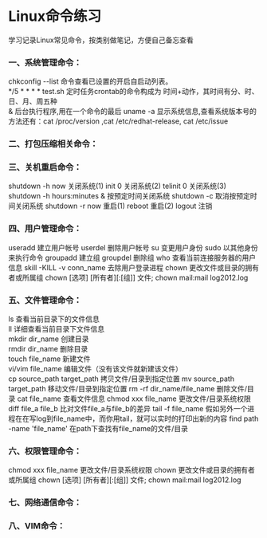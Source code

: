 # Linux命令练习 #

学习记录Linux常见命令，按类别做笔记，方便自己备忘查看  

### 一、系统管理命令： 

chkconfig --list 		命令查看已设置的开启自启动列表。  
*/5 * * * * test.sh 	定时任务crontab的命令构成为 时间+动作，其时间有分、时、日、月、周五种  
& 						后台执行程序,用在一个命令的最后
uname -a 显示系统信息,查看系统版本号的方法还有：cat /proc/version ,cat /etc/redhat-release, cat /etc/issue

### 二、打包压缩相关命令：

### 三、关机重启命令：

shutdown -h now 关闭系统(1)
init 0 关闭系统(2)
telinit 0 关闭系统(3)
shutdown -h hours:minutes & 按预定时间关闭系统
shutdown -c 取消按预定时间关闭系统
shutdown -r now 重启(1)
reboot 重启(2)
logout 注销 

### 四、用户管理命令：

useradd 建立用户帐号
userdel 删除用户帐号
su 变更用户身份
sudo 以其他身份来执行命令
groupadd 建立组
groupdel 删除组
who 查看当前连接服务器的用户信息
skill -KILL -v conn_name 去除用户登录进程
chown 更改文件或目录的拥有者或所属组 chown [选项] [所有者][:[组]] 文件; chown mail:mail log2012.log

### 五、文件管理命令： 

ls 查看当前目录下的文件信息    
ll 详细查看当前目录下文件信息   
mkdir dir_name 创建目录   
rmdir dir_name 删除目录   
touch file_name 新建文件   
vi/vim file_name 编辑文件（没有该文件就新建该文件）   
cp source_path target_path 拷贝文件/目录到指定位置
mv source_path target_path 移动文件/目录到指定位置
rm -rf dir_name/file_name  删除文件/目录
cat file_name 查看文件信息
chmod xxx file_name 更改文件/目录系统权限
diff file_a file_b 比对文件file_a与file_b的差异
tail -f file_name 假如另外一个进程在在写log到file_name中，而你用tail，就可以实时的打印出新的内容
find path -name 'file_name' 在path下查找有file_name的文件/目录

### 六、权限管理命令：
chmod xxx file_name 更改文件/目录系统权限
chown 更改文件或目录的拥有者或所属组 chown [选项] [所有者][:[组]] 文件; chown mail:mail log2012.log

### 七、网络通信命令：

### 八、VIM命令：
